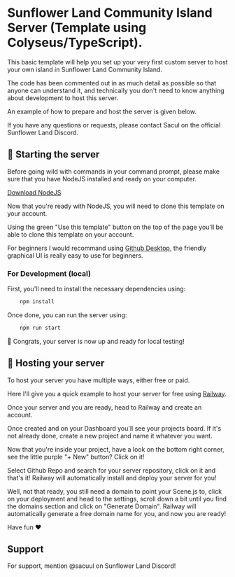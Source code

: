 # Sunflower Land Community Island Server (Template using Colyseus/TypeScript).

This basic template will help you set up your very first custom server to host your own island in Sunflower Land Community Island.

The code has been commented out in as much detail as possible so that anyone can understand it, and technically you don't need to know anything about development to host this server.

An example of how to prepare and host the server is given below.

If you have any questions or requests, please contact Sacul on the official Sunflower Land Discord.

## 👀 Starting the server

Before going wild with commands in your command prompt, please make sure that you have NodeJS installed and ready on your computer.

[Download NodeJS](https://nodejs.org/en/download)

Now that you're ready with NodeJS, you will need to clone this template on your account.

Using the green "Use this template" button on the top of the page you'll be able to clone this template on your account.

For beginners I would recommand using [Github Desktop](https://desktop.github.com/), the friendly graphical UI is really easy to use for beginners.

### For Development (local)

First, you'll need to install the necessary dependencies using:

```bash
    npm install
```

Once done, you can run the server using:

```bash
    npm run start
```

🎉 Congrats, your server is now up and ready for local testing!

## 👾 Hosting your server

To host your server you have multiple ways, either free or paid.

Here I'll give you a quick example to host your server for free using [Railway](https://railway.app/).

Once your server and you are ready, head to Railway and create an account.

Once created and on your Dashboard you'll see your projects board. If it's not already done, create a new project and name it whatever you want.

Now that you're inside your project, have a look on the bottom right corner, see the little purple "+ New" button? Click on it!

Select Github Repo and search for your server repository, click on it and that's it! Railway will automatically install and deploy your server for you!

Well, not that ready, you still need a domain to point your Scene.js to, click on your deployment and head to the settings, scroll down a bit until you find the domains section and click on "Generate Domain". Railway will automatically generate a free domain name for you, and now you are ready!

Have fun ❤️

## Support

For support, mention @sacuul on Sunflower Land Discord!
